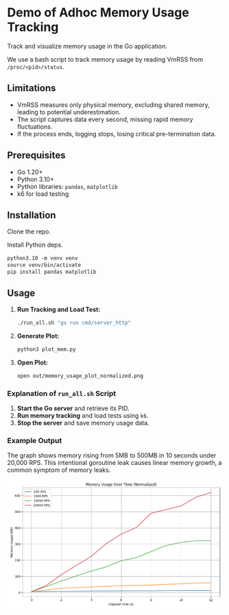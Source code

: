 # Demo of Adhoc Memory Usage Tracking

Track and visualize memory usage in the Go application.

We use a bash script to track memory usage by reading VmRSS from `/proc/<pid>/status`. 

## Limitations

- VmRSS measures only physical memory, excluding shared memory, leading to potential underestimation.
- The script captures data every second, missing rapid memory fluctuations.
- If the process ends, logging stops, losing critical pre-termination data.

## Prerequisites

- Go 1.20+
- Python 3.10+
- Python libraries: `pandas`, `matplotlib`
- k6 for load testing

## Installation

Clone the repo.

Install Python deps.
```
python3.10 -m venv venv
source venv/bin/activate
pip install pandas matplotlib
```

## Usage

1. **Run Tracking and Load Test:**
   ```bash
   ./run_all.sh "go run cmd/server_http"
   ```

2. **Generate Plot:**
   ```bash
   python3 plot_mem.py
   ```

3. **Open Plot:**
   ```bash
   open out/memory_usage_plot_normalized.png
   ```

### Explanation of `run_all.sh` Script

1. **Start the Go server** and retrieve its PID.
2. **Run memory tracking** and load tests using `k6`.
3. **Stop the server** and save memory usage data.

### Example Output

The graph shows memory rising from 5MB to 500MB in 10 seconds under 20,000 RPS. This intentional goroutine leak causes linear memory growth, a common symptom of memory leaks.

![Memory Usage](bad.png)
